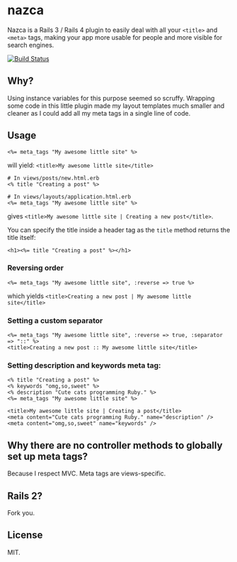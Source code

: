 # nazca

Nazca is a Rails 3 / Rails 4 plugin to easily deal with all your `<title>` and `<meta>` tags, making your app more usable for people and more visible for search engines.

[![Build Status](https://travis-ci.org/razorjack/nazca.svg?branch=master)](https://travis-ci.org/razorjack/nazca)

## Why?

Using instance variables for this purpose seemed so scruffy. Wrapping some code in this little plugin made my layout templates much smaller and cleaner as I could add all my meta tags in a single line of code.

## Usage

```erb
<%= meta_tags "My awesome little site" %>
```

will yield: `<title>My awesome little site</title>`

```erb
# In views/posts/new.html.erb
<% title "Creating a post" %>

# In views/layouts/application.html.erb
<%= meta_tags "My awesome little site" %>
```

gives `<title>My awesome little site | Creating a new post</title>`.

You can specify the title inside a header tag as the `title` method returns the title itself:

```erb
<h1><%= title "Creating a post" %></h1>
```

### Reversing order

```erb
<%= meta_tags "My awesome little site", :reverse => true %>
```

which yields `<title>Creating a new post | My awesome little site</title>`

### Setting a custom separator

```erb
<%= meta_tags "My awesome little site", :reverse => true, :separator => "::" %>
<title>Creating a new post :: My awesome little site</title>
```

### Setting description and keywords meta tag:

```erb
<% title "Creating a post" %>
<% keywords "omg,so,sweet" %>
<% description "Cute cats programming Ruby." %>
<%= meta_tags "My awesome little site" %>

<title>My awesome little site | Creating a post</title>
<meta content="Cute cats programming Ruby." name="description" />
<meta content="omg,so,sweet" name="keywords" />
```

## Why there are no controller methods to globally set up meta tags?

Because I respect MVC. Meta tags are views-specific.

## Rails 2?

Fork you.

## License

MIT.

